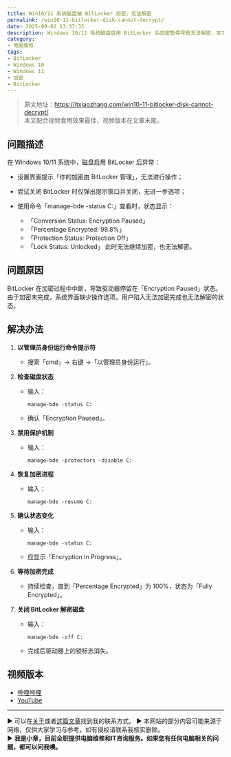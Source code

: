 ```yaml
---
title: Win10/11 系统磁盘被 BitLocker 加密，无法解密
permalink: /win10-11-bitlocker-disk-cannot-decrypt/
date: 2025-09-02 13:37:33
description: Windows 10/11 系统磁盘启用 BitLocker 后加密暂停导致无法解密，本文提供管理员命令操作步骤，恢复加密并完成解密。
category:
- 电脑维修
tags:
- BitLocker
- Windows 10
- Windows 11
- 加密
- BitLocker
---
```


> 原文地址：<https://itxiaozhang.com/win10-11-bitlocker-disk-cannot-decrypt/>  
> 本文配合视频食用效果最佳，视频版本在文章末尾。

## 问题描述

在 Windows 10/11 系统中，磁盘启用 BitLocker 后异常：

* 设置界面提示「你的加密由 BitLocker 管理」，无法进行操作；
* 尝试关闭 BitLocker 时仅弹出提示窗口并关闭，无进一步选项；
* 使用命令「manage-bde -status C:」查看时，状态显示：

  * 「Conversion Status: Encryption Paused」
  * 「Percentage Encrypted: 98.8%」
  * 「Protection Status: Protection Off」
  * 「Lock Status: Unlocked」
    此时无法继续加密，也无法解密。

## 问题原因

BitLocker 在加密过程中中断，导致驱动器停留在「Encryption Paused」状态。由于加密未完成，系统界面缺少操作选项，用户陷入无法加密完成也无法解密的状态。

## 解决办法

1. **以管理员身份运行命令提示符**

   * 搜索「cmd」→ 右键 →「以管理员身份运行」。

2. **检查磁盘状态**

   * 输入：

     ```
     manage-bde -status C:
     ```

   * 确认「Encryption Paused」。

3. **禁用保护机制**

   * 输入：

     ```
     manage-bde -protectors -disable C:
     ```

4. **恢复加密进程**

   * 输入：

     ```
     manage-bde -resume C:
     ```

5. **确认状态变化**

   * 输入：

     ```
     manage-bde -status C:
     ```

   * 应显示「Encryption in Progress」。

6. **等待加密完成**

   * 持续检查，直到「Percentage Encrypted」为 100%，状态为「Fully Encrypted」。

7. **关闭 BitLocker 解密磁盘**

   * 输入：

     ```
     manage-bde -off C:
     ```

   * 完成后驱动器上的锁标志消失。

## 视频版本

* [哔哩哔哩](https://space.bilibili.com/3546607630944387)
* [YouTube](https://www.youtube.com/@itxiaozhang)

---
▶ 可以在[关于](https://itxiaozhang.com/about/)或者[这篇文章](https://itxiaozhang.com/about-computer-repair-services-with-me/)找到我的联系方式。
▶ 本网站的部分内容可能来源于网络，仅供大家学习与参考，如有侵权请联系我核实删除。  
▶ **我是小章，目前全职提供电脑维修和IT咨询服务。如果您有任何电脑相关的问题，都可以问我噢。**  
